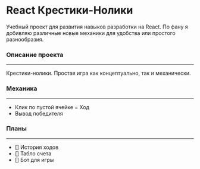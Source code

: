 # React Крестики-Нолики
Учебный проект для развития навыков разработки на React. По фану я добивляю различные новые механики для удобства или простого разнообразия.
### Описание проекта
----
Крестики-нолики. Простая игра как концептуально, так и механически.

### Механика 
----
- Клик по пустой ячейке = Ход
- Вывод победителя
### Планы 
----
- [] История ходов
- [] Табло счета
- [] Бот для игры